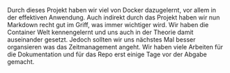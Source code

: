 Durch dieses Projekt haben wir viel von Docker dazugelernt, vor allem in der effektiven Anwendung. Auch indirekt durch das Projekt haben wir nun Markdown recht gut im Griff, was immer wichtiger wird. Wir haben die Container Welt kennengelernt und uns auch in der Theorie damit auseinander gesetzt. Jedoch sollten wir uns nächstes Mal besser organsieren was das Zeitmanagement angeht. Wir haben viele Arbeiten für die Dokumentation und für das Repo erst einige Tage vor der Abgabe gemacht. 